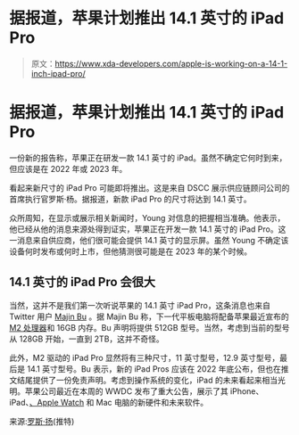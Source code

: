 # 据报道，苹果计划推出 14.1 英寸的 iPad Pro

> 原文：<https://www.xda-developers.com/apple-is-working-on-a-14-1-inch-ipad-pro/>

# 据报道，苹果计划推出 14.1 英寸的 iPad Pro

一份新的报告称，苹果正在研发一款 14.1 英寸的 iPad。虽然不确定它何时到来，但应该是在 2022 年或 2023 年。

看起来新尺寸的 iPad Pro 可能即将推出。这是来自 DSCC 展示供应链顾问公司的首席执行官罗斯·杨。据报道，新款 iPad Pro 的尺寸将达到 14.1 英寸。

众所周知，在显示或展示相关新闻时，Young 对信息的把握相当准确。他表示，他已经从他的消息来源处得到证实，苹果正在开发一款 14.1 英寸的 iPad Pro。这一消息来自供应商，他们很可能会提供 14.1 英寸的显示屏。虽然 Young 不确定该设备何时发布或何时上市，但他猜测很可能是在 2023 年的某个时候。

## 14.1 英寸的 iPad Pro 会很大

当然，这并不是我们第一次听说苹果的 14.1 英寸 iPad Pro，这条消息也来自 Twitter 用户 [Majin Bu](https://twitter.com/MajinBuOfficial/status/1534539757237194754) 。据 Majin Bu 称，下一代平板电脑将配备苹果最近宣布的 [M2 处理器](https://www.xda-developers.com/apple-m2-launch/)和 16GB 内存。Bu 声明将提供 512GB 型号。当然，考虑到当前的型号从 128GB 开始，一直到 2TB，这并不奇怪。

此外，M2 驱动的 iPad Pro 显然将有三种尺寸，11 英寸型号，12.9 英寸型号，最后是 14.1 英寸型号。Bu 表示，新的 iPad Pros 应该在 2022 年底公布，但也在推文结尾提供了一份免责声明。考虑到操作系统的变化，iPad 的未来看起来相当光明。苹果公司最近在本周的 WWDC 发布了重大公告，展示了其 iPhone、iPad、[、Apple Watch](https://www.xda-developers.com/best-apple-watch/) 和 Mac 电脑的新硬件和未来软件。

来源:[罗斯·扬](https://twitter.com/dsccross/status/1534905654313308161)(推特)
